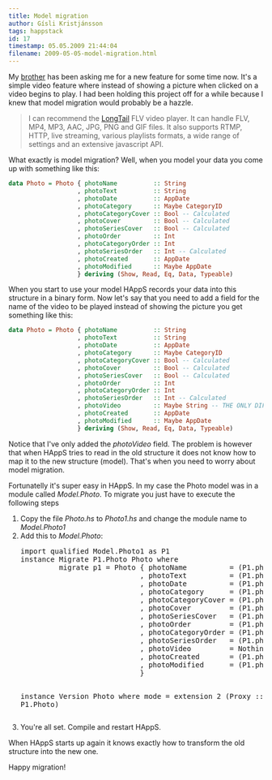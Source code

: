 ```yaml
---
title: Model migration
author: Gísli Kristjánsson
tags: happstack
id: 17
timestamp: 05.05.2009 21:44:04
filename: 2009-05-05-model-migration.html
---
```


<p>My <a href="http://baldurkristjans.is">brother</a> has been asking me for a new feature for some time now. It's a simple video feature where instead of showing a picture when clicked on a video begins to play. I had been holding this project off for a while because I knew that model migration would probably be a hazzle.</p>
<blockquote>
<p>I can recommend the <a href="http://www.longtailvideo.com/">LongTail</a> FLV video player. It can handle FLV, MP4, MP3, AAC, JPG, PNG and GIF files. It also supports RTMP, HTTP, live streaming, various playlists formats, a wide range of settings and an extensive javascript API.</p>
</blockquote>
<p>What exactly is model migration? Well, when you model your data you come up with something like this:</p>

~~~ haskell
data Photo = Photo { photoName          :: String
                   , photoText          :: String
                   , photoDate          :: AppDate
                   , photoCategory      :: Maybe CategoryID
                   , photoCategoryCover :: Bool -- Calculated
                   , photoCover         :: Bool -- Calculated
                   , photoSeriesCover   :: Bool -- Calculated
                   , photoOrder         :: Int
                   , photoCategoryOrder :: Int
                   , photoSeriesOrder   :: Int -- Calculated
                   , photoCreated       :: AppDate
                   , photoModified      :: Maybe AppDate
                   } deriving (Show, Read, Eq, Data, Typeable)
~~~

<p>When you start to use your model HAppS records your data into this structure in a binary form. Now let's say that you need to add a field for the name of the video to be played instead of showing the picture you get something like this:</p>

~~~ haskell
data Photo = Photo { photoName          :: String
                   , photoText          :: String
                   , photoDate          :: AppDate
                   , photoCategory      :: Maybe CategoryID
                   , photoCategoryCover :: Bool -- Calculated
                   , photoCover         :: Bool -- Calculated
                   , photoSeriesCover   :: Bool -- Calculated
                   , photoOrder         :: Int
                   , photoCategoryOrder :: Int
                   , photoSeriesOrder   :: Int -- Calculated
                   , photoVideo         :: Maybe String -- THE ONLY DIFFERENCE!
                   , photoCreated       :: AppDate
                   , photoModified      :: Maybe AppDate
                   } deriving (Show, Read, Eq, Data, Typeable)
~~~

<p>Notice that I've only added the <em>photoVideo</em> field. The problem is however that when HAppS tries to read in the old structure it does not know how to map it to the new structure (model). That's when you need to worry about model migration.</p>
<p>Fortunatelly it's super easy in HAppS. In my case the Photo model was in a module called <em>Model.Photo</em>. To migrate you just have to execute the following steps</p>
<ol>
<li>Copy the file <em>Photo.hs</em> to <em>Photo1.hs</em> and change the module name to <em>Model.Photo1</em></li>
<li>Add this to <em>Model.Photo</em>:<br />
<pre>
import qualified Model.Photo1 as P1
instance Migrate P1.Photo Photo where
         migrate p1 = Photo { photoName          = (P1.photoName p1)
                            , photoText          = (P1.photoText p1)
                            , photoDate          = (P1.photoDate p1)
                            , photoCategory      = (P1.photoCategory p1)
                            , photoCategoryCover = (P1.photoCategoryCover p1)
                            , photoCover         = (P1.photoCover p1)
                            , photoSeriesCover   = (P1.photoSeriesCover p1)
                            , photoOrder         = (P1.photoOrder p1)
                            , photoCategoryOrder = (P1.photoCategoryOrder p1)
                            , photoSeriesOrder   = (P1.photoSeriesOrder p1)
                            , photoVideo         = Nothing
                            , photoCreated       = (P1.photoCreated p1)
                            , photoModified      = (P1.photoModified p1)
                            } 

instance Version Photo where
         mode = extension 2 (Proxy :: Proxy P1.Photo)
</pre>

</li>
<li>You're all set. Compile and restart HAppS.</li>
</ol>
<p>When HAppS starts up again it knows exactly how to transform the old structure into the new one.</p>
<p>Happy migration!</p>



